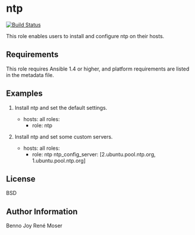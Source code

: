 ntp
===

[![Build Status](https://travis-ci.org/resmo/ansible-role-ntp.png?branch=master)](https://travis-ci.org/resmo/ansible-role-ntp)

This role enables users to install and configure ntp on their hosts.

Requirements
------------

This role requires Ansible 1.4 or higher, and platform requirements are listed
in the metadata file.

Examples
--------

1) Install ntp and set the default settings.

	- hosts: all
	  roles:
	    - role: ntp

2) Install ntp and set some custom servers.

	- hosts: all
	  roles:
	    - role: ntp
	      ntp_config_server: [2.ubuntu.pool.ntp.org, 1.ubuntu.pool.ntp.org]

License
-------

BSD

Author Information
------------------

Benno Joy
René Moser
